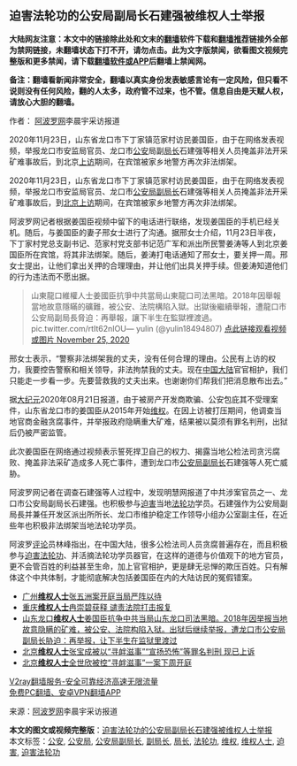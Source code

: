  <h2>迫害法轮功的公安局副局长石建强被维权人士举报</h2> <p class="notice"><b>大陆网友注意：本文中的链接除此处和文末的<a href="https://github.com/bannedbook/fanqiang" >翻墙</a>软件下载和<a href="https://github.com/killgcd/justmysocks/blob/master/README.md">翻墙推荐</a>链接外全部为禁网链接，未翻墙状态下打不开，请勿点击。此为文字版禁闻，欲看图文视频完整版和更多禁闻，请下载<a href="https://github.com/bannedbook/fanqiang">翻墙软件或APP</a>后翻墙上禁闻网。</p><p>备注：翻墙看新闻非常安全，翻墙以真实身份发表敏感言论有一定风险，但只看不说则没有任何风险，翻的人太多，政府管不过来，也不管。信息自由是天赋人权，请放心大胆的翻墙。</b></p>  <div class="entry"> <p>作者： <span class='wp_keywordlink_affiliate'><a href="https://www.aboluowang.com/" title="阿波罗网" target="_blank">阿波罗网</a></span>李晨宇采访报道</p> <p id="summary">2020年11月23日，山东省龙口市下丁家镇范家村访民姜国臣，由于在网络发表视频，举报龙口市安监局官员、龙口市<a href="https://www.bannedbook.org/bnews/tag/%e5%85%ac%e5%ae%89/" class="st_tag internal_tag" rel="tag" title="标签 公安 下的日志">公安</a>局副<a href="https://www.bannedbook.org/bnews/tag/%E5%B1%80%E9%95%BF/" class="st_tag internal_tag" rel="tag" title="标签 局长 下的日志">局长</a>石建强等相关人员掩盖非法开采矿难事故后，到北京<span class='wp_keywordlink_affiliate'><a href="https://www.bannedbook.org/bnews/weiquan/" title="上访" target="_blank">上访</a></span>期间，在宾馆被家乡地警方再次非法绑架。</p>  <p>2020年11月23日，山东省龙口市下丁家镇范家村访民姜国臣，由于在网络发表视频，举报龙口市安监局官员、龙口市<a href="https://www.bannedbook.org/bnews/tag/%e5%85%ac%e5%ae%89%e5%b1%80/" class="st_tag internal_tag" rel="tag" title="标签 公安局 下的日志">公安局</a><a href="https://www.bannedbook.org/bnews/tag/%e5%89%af%e5%b1%80%e9%95%bf/" class="st_tag internal_tag" rel="tag" title="标签 副局长 下的日志">副局长</a>石建强等相关人员掩盖非法开采矿难事故后，到<span class='wp_keywordlink'><a href="https://www.bannedbook.org/forum14/" title="进京上访 北京上访" target="_blank">北京上访</a></span>期间，在宾馆被家乡地警方再次非法绑架。</p> <p>阿波罗网记者根据姜国臣视频中留下的电话进行联络，发现姜国臣的手机已经关机。随后，与姜国臣的妻子邢女士进行了沟通。据邢女士介绍，11月23日半夜，下丁家村党总支副书记、范家村党支部书记范广军和派出所民警姜涛等人到北京姜国臣所在宾馆，将其非法绑架。随后，姜涛打电话通知了邢女士，要关押一周。邢女士提出，让他们拿出关押的合理理由，并让他们出具关押手续。但姜涛知道他们的行为违法而不愿出据。</p>  <blockquote><p>山東龍口維權人士姜國臣抗爭中共當局山東龍口司法黑暗。2018年因舉報當地故意隱瞞的礦難，被公安、法院構陷入獄。出獄後繼續舉報，遭龍口市公安局副局長脅迫：再舉報，讓下半生在監獄裡渡過。 pic.twitter.com/rtIt62nIOU— yulin (@yulin18494807) <a href="https://twitter.com/yulin18494807/status/1331571833108369408?ref_src=twsrc%5Etfw">点此链接观看视频或图片 November 25, 2020</a></p></blockquote> <p>邢女士表示，“警察非法绑架我的丈夫，没有任何合理的理由。公民有上访的权力，我要控告警察和相关领导，非法拘禁我的丈夫。现在<span class='wp_keywordlink_affiliate'><a href="https://www.bannedbook.org/" title="中国" target="_blank">中国</a></span><span class='wp_keywordlink_affiliate'><a href="https://www.bannedbook.org/" title="大陆" target="_blank">大陆</a></span>官官相护，我们只能走一步看一步。先要营救我的丈夫出来。也谢谢你们帮我们把消息散布出去。”</p>  <p>据<span class='wp_keywordlink_affiliate'><a href="http://www.epochtimes.com/" title="大纪元" target="_blank">大纪元</a></span>2020年08月21日报道，由于被房产开发商欺骗、公安包庇其不受理案件，山东省龙口市的姜国臣从2015年开始<span class='wp_keywordlink_affiliate'><a href="https://www.bannedbook.org/bnews/weiquan/" title="维权" target="_blank">维权</a></span>。在因上访被打压期间，他调查当地官商金融贪腐事件，并举报政府隐瞒重大矿难，结果被以莫须有罪名判刑，出狱后仍被严密监管。</p> <p>此次姜国臣在网络通过视频表示誓死捍卫自己的权力、揭露当地公检法司贪污腐败、掩盖非法采矿造成多人死亡事件，遭到龙口市<a href="https://www.bannedbook.org/bnews/tag/%E5%85%AC%E5%AE%89%E5%B1%80%E5%89%AF%E5%B1%80%E9%95%BF/" class="st_tag internal_tag" rel="tag" title="标签 公安局副局长 下的日志">公安局副局长</a>石建强等人死亡威胁。</p>  <p>阿波罗网记者在调查石建强等人过程中，发现明慧网报道了中共涉案官员之一、龙口市公安局副局长石建强。也积极参与<a href="https://www.bannedbook.org/bnews/tag/%e8%bf%ab%e5%ae%b3/" class="st_tag internal_tag" rel="tag" title="标签 迫害 下的日志">迫害</a>当地<a href="https://www.bannedbook.org/bnews/tag/%e6%b3%95%e8%bd%ae%e5%8a%9f/" class="st_tag internal_tag" rel="tag" title="标签 法轮功 下的日志">法轮功</a>学员。石建强作为公安局副局長并兼任开发区派出所所长、龙口市维护稳定工作领导小组办公室副主任，在近些年也积极非法绑架当地法轮功学员。</p> <p>阿波罗<span class='wp_keywordlink_affiliate'><a href="https://www.bannedbook.org/bnews/comments/" title="新闻评论" target="_blank">评论</a></span>员林峰指出，在中国大陆，很多公检法司人员贪腐普遍存在，而且积极参与<span class='wp_keywordlink'><a href="https://www.bannedbook.org/forum11/topic278.html" title="评江泽民与中共相互利用迫害法轮功" target="_blank">迫害法轮功</a></span>、并活摘法轮功学员器官，在这样的道德与价值观下的地方官员，更不会管百姓的利益甚至生命，加上官官相护，更是肆无忌惮的欺压百姓。只有解体这个中共体制，才能彻底解决包括姜国臣在内的大陆访民的冤假错案。</p> <ul class='op-related-articles' title='相关阅读'> <li><a href='https://www.bannedbook.org/bnews/baitai/20201126/1437606.html' target='_blank'>广州<b>维权人士</b>张五洲案开庭当局严阵以待</a></li> <li><a href='https://www.bannedbook.org/bnews/ssgc/20201126/1437044.html' target='_blank'>重庆<b>维权人士</b>冉崇碧获释 谴责法院打击报复</a></li> <li><a href='https://www.bannedbook.org/bnews/bannedvideo/20201125/1436858.html' target='_blank'>山东龙口<b>维权人士</b>姜国臣抗争中共当局山东龙口司法黑暗。2018年因举报当地故意隐瞒的矿难，被公安、法院构陷入狱。出狱后继续举报，遭龙口市公安局副局长胁迫：再举报，让下半生在监狱里渡过</a></li> <li><a href='https://www.bannedbook.org/bnews/ssgc/20201124/1436356.html' target='_blank'>北京<b>维权人士</b>张宝成被以“寻衅滋事”“宣扬恐怖”等罪名判刑 现已上诉</a></li> <li><a href='https://www.bannedbook.org/bnews/headline/20201119/1433200.html' target='_blank'>北京<b>维权人士</b>全世欣被控“寻衅滋事”一案下周开庭</a></li> </ul> <p class="texttj"> <a href="https://www.bannedbook.org/forum23/topic22702.html" target="_blank">V2ray翻墙服务-安全可靠经济高速无限流量</a><br/> <a href="https://github.com/bannedbook/fanqiang/wiki/%E7%A6%81%E9%97%BB%E7%BD%91%E5%AE%89%E5%8D%93%E7%BF%BB%E5%A2%99%E6%96%B0%E9%97%BBAPP" target="_blank">免费PC翻墙、安卓VPN翻墙APP</a></p><p> 来源：<a href="https://www.aboluowang.com/2020/1126/1527634.html" target="_blank">阿波罗网</a>李晨宇采访报道 </p><a name='sharetosocial'></a>       <div><b>本文的图文或视频完整版</b>：<a href='https://www.bannedbook.org/bnews/cbnews/20201127/1437684.html'>迫害法轮功的公安局副局长石建强被维权人士举报</a></div>  </div><!--END ENTRY--> <div class="postfooter"> <div>本文标签：<a href="https://www.bannedbook.org/bnews/tag/%e5%85%ac%e5%ae%89/" rel="tag">公安</a>, <a href="https://www.bannedbook.org/bnews/tag/%e5%85%ac%e5%ae%89%e5%b1%80/" rel="tag">公安局</a>, <a href="https://www.bannedbook.org/bnews/tag/%E5%85%AC%E5%AE%89%E5%B1%80%E5%89%AF%E5%B1%80%E9%95%BF/" rel="tag">公安局副局长</a>, <a href="https://www.bannedbook.org/bnews/tag/%e5%89%af%e5%b1%80%e9%95%bf/" rel="tag">副局长</a>, <a href="https://www.bannedbook.org/bnews/tag/%E5%B1%80%E9%95%BF/" rel="tag">局长</a>, <a href="https://www.bannedbook.org/bnews/tag/%e6%b3%95%e8%bd%ae%e5%8a%9f/" rel="tag">法轮功</a>, <a href="https://www.bannedbook.org/bnews/tag/%E7%BB%B4%E6%9D%83/" rel="tag">维权</a>, <a href="https://www.bannedbook.org/bnews/tag/%e7%bb%b4%e6%9d%83%e4%ba%ba%e5%a3%ab/" rel="tag">维权人士</a>, <a href="https://www.bannedbook.org/bnews/tag/%e8%bf%ab%e5%ae%b3/" rel="tag">迫害</a>, <a href="https://www.bannedbook.org/bnews/tag/%e8%bf%ab%e5%ae%b3%e6%b3%95%e8%bd%ae%e5%8a%9f/" rel="tag">迫害法轮功</a></div>  </div><!--END POSTFOOTER--> 